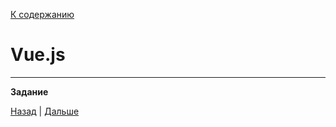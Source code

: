 [К содержанию](../readme.md#введение-в-web-разработку)

# Vue.js



---

**Задание**


[Назад](./web_06.md) | [Дальше](./web_08.md)
